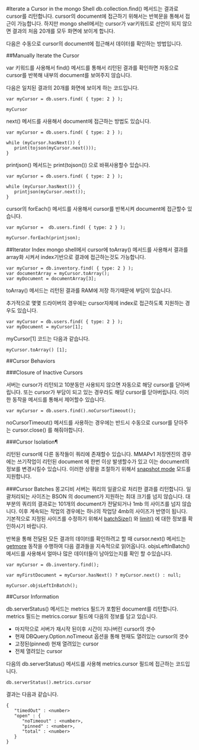 #Iterate a Cursor in the mongo Shell
db.collection.find() 메서드는 결과로 cursor를 리턴합니다. cursor의 document에 접근하기 위해서는 반복문을 통해서 접근이 가능합니다. 하지만 mongo shell에서는 cursor가 var키워드로 선언이 되지 않으면 결과의 처음 20개를 모두 화면에 보이게 합니다.

다음은 수동으로 cursor의 document에 접근해서 데이터를 확인하는 방법입니다.

##Manually Iterate the Cursor

var 키워드를 사용해서 find() 메서드를 통해서 리턴된 결과를 확인하면 자동으로 cursor를 반복해 내부의 document를 보여주지 않습니다.

다음은 일치된 결과의 20개를 화면에 보이게 하는 코드입니다.

```
var myCursor = db.users.find( { type: 2 } );

myCursor
```

next() 메서드를 사용해서 document에 접근하는 방법도 있습니다.

```
var myCursor = db.users.find( { type: 2 } );

while (myCursor.hasNext()) {
   print(tojson(myCursor.next()));
}
```
printjson() 메서드는 print(tojson()) 으로 바꿔사용할수 있습니다.

```
var myCursor = db.users.find( { type: 2 } );

while (myCursor.hasNext()) {
   printjson(myCursor.next());
}
```

cursor의 forEach() 메서드를 사용해서 cursor를 반복시켜 document에 접근할수 있습니다.

```
var myCursor =  db.users.find( { type: 2 } );

myCursor.forEach(printjson);
```

##Iterator Index
mongo shell에서 cursor에 toArray() 메서드를 사용해서 결과를 array화 시켜서 index기반으로 결과에 접근하는것도 가능합니다.

```
var myCursor = db.inventory.find( { type: 2 } );
var documentArray = myCursor.toArray();
var myDocument = documentArray[3];
```

toArray() 메서드는 리턴된 결과를 RAM에 저장 하기때문에 부담이 있습니다.

추가적으로 몇몇 드라이버의 경우에는 cursor자체에 index로 접근하도록 지원하는 경우도 있습니다.

```
var myCursor = db.users.find( { type: 2 } );
var myDocument = myCursor[1];
```

myCursor[1] 코드는 다음과 같습니다.

```
myCursor.toArray() [1];
```

##Cursor Behaviors

###Closure of Inactive Cursors

서버는 cursor가 리턴되고 10분동안 사용되지 않으면 자동으로 해당 cursor를 닫아버립니다. 또는 cursor가 부담이 되고 있는 경우라도 해당 cursor를 닫아버립니다. 
이러한 동작을 메서드를 통해서 제어할수 있습니다.
```
var myCursor = db.users.find().noCursorTimeout();
```
noCursorTimeout()   메서드를 사용하는 경우에는 반드시 수동으로  cursor를 닫아주는 cursor.close() 를 해줘야합니다.

###Cursor Isolation¶

리턴된 cursor에 다른 동작들이 쿼리에 존재할수 있습니다. MMAPv1 저장엔진의 경우에는 쓰기작업이 리턴된 document 에 한번 이상 발생할수가 있고 이는 document의 정보를 변경시킬수 있습니다. 이러한 상황을 조절하기 위해서 [snapshot mode](https://docs.mongodb.com/manual/core/read-isolation-consistency-recency/#faq-developers-isolate-cursors) 모드를 지원합니다.

###Cursor Batches
몽고디비 서버는 쿼리의 일괄으로 처리한 결과를 리턴합니다. 일괄처리되는 사이즈는 BSON 의 document가 지원하는 최대 크기를 넘지 않습니다. 대부분의 쿼리의 결과로는 101개의 document가 전달되거나 1mb 의 사이즈를 넘지 않습니다. 이후 계속되는 작업의 경우에는 하나의 작업당 4mb의 사이즈가 반영이 됩니다. 기본적으로 지정된 사이즈를 수정하기 위해서 [batchSize()](https://docs.mongodb.com/manual/reference/method/cursor.batchSize/#cursor.batchSize) 와 [limit()](https://docs.mongodb.com/manual/reference/method/cursor.limit/#cursor.limit) 에 대한 정보를 확인하시기 바랍니다.

반복을 통해 전달된 모든 결과의 데이터를 확인하려고 할 때 cursor.next() 메서드는 [getmore]() 동작을 수행하여 다음 결과들을 지속적으로 읽어옵니다. objsLeftInBatch()메서드를 사용해서 얼마나 많은 데이터들이 남아있는지를 확인 할 수있습니다.

```
var myCursor = db.inventory.find();

var myFirstDocument = myCursor.hasNext() ? myCursor.next() : null;

myCursor.objsLeftInBatch();
```

##Cursor Information

db.serverStatus() 메서드는 metrics 필드가 포함된 document를 리턴합니다. metrics 필드는 metrics.corsur 필드에 다음의 정보를 담고 있습니다.
- 마지막으로 서버가 재시작 된이후 시간이 지나버린 cursor의 갯수
- 현재 DBQuery.Option.noTimeout 옵션을 통해 현재도 열려있는 cursor의 갯수
- 고정된(pinned) 현재 열려있는 cursor
- 전체 열려있는 cursor

다음의 db.serverStatus() 메서드를 사용해 metrics.cursor 필드에 접근하는 코드입니다.

```
db.serverStatus().metrics.cursor
```
결과는 다음과 같습니다.

```
{
   "timedOut" : <number>
   "open" : {
      "noTimeout" : <number>,
      "pinned" : <number>,
      "total" : <number>
   }
}
```
















